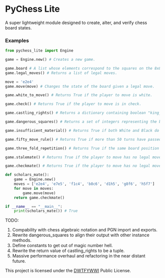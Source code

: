 # PyChess Lite

A super lightweight module designed to create, alter, and verify chess board states.

### Examples

```py
from pychess_lite import Engine

game = Engine.new() # Creates a new game.

game.board # A list whose elements correspond to the squares on the 8x8 chess board ordered from top-to-bottom, left-to-right.
game.legal_moves() # Returns a list of legal moves.

move = 'e2e4'
game.move(move) # Changes the state of the board given a legal move.

game.white_to_move() # Returns True if the player to move is white.

game.check() # Returns True if the player to move is in check.

game.castling_rights() # Returns a dictionary containing boolean "king_side" and "queen_side" key value pairs, given the player to move's castling privileges.

game.dangerous_squares() # Returns a set of integers representing the board indices that the player to move's opponent could potentially attack or occupy on their next move.

game.insufficient_material() # Returns True if both White and Black do not have sufficient material to force a checkmate.

game.fifty_move_rule() # Returns True if more than 50 turns have passed since the last capture or pawn move.

game.three_fold_repetition() # Returns True if the same board position has was repeated three times in a game.

game.stalemate() # Returns True if the player to move has no legal moves but is not in check.

game.checkmate() # Returns True if the player to move has no legal moves and is in check.

def scholars_mate():
    game = Engine.new()
    moves = ['e2e4', 'e7e5', 'f1c4', 'b8c6', 'd1h5', 'g8f6', 'h5f7']
    for move in moves:
        game.move(move)
    return game.checkmate()

if __name__ == "__main__":
    print(scholars_mate()) # True
```

TODO:

1. Compability with chess algebraic notation and PGN import and exports.
3. Rewrite dangerous_squares to align their output with other instance methods.
4. Define constants to get out of magic number hell.
5. Rewrite the return value of castling_rights to be a tuple.
6. Massive performance overhaul and refactoring in the near distant future.

This project is licensed under the [DWTFYWWI](https://dwtfywwi.org/license/Do_whatever_the_fuck_you_want_with_it) Public License.
